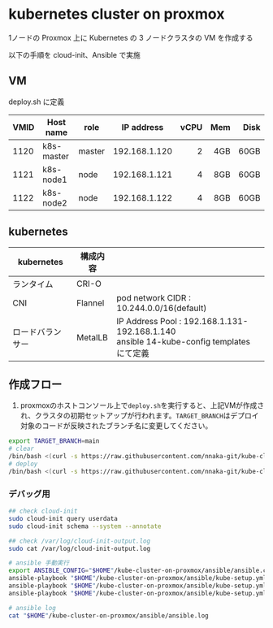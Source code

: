 # kubernetes cluster on proxmox

1ノードの Proxmox 上に Kubernetes の 3 ノードクラスタの VM を作成する

以下の手順を cloud-init、Ansible で実施
## VM

deploy.sh に定義

|VMID|Host name|role|IP address|vCPU|Mem|Disk|
|---|---|---|:---:|---:|---:|---:|
|1120|k8s-master|master|192.168.1.120|2|4GB|60GB|
|1121|k8s-node1|node|192.168.1.121|4|8GB|60GB|
|1122|k8s-node2|node|192.168.1.122|4|8GB|60GB|

## kubernetes
|kubernetes |構成内容||
|---|---|---|
|ランタイム|CRI-O||
|CNI|Flannel|pod network CIDR : 10.244.0.0/16(default) |
|ロードバランサー|MetalLB| IP Address Pool : 192.168.1.131-192.168.1.140<br>ansible 14-kube-config templates にて定義|


## 作成フロー

 1. proxmoxのホストコンソール上で`deploy.sh`を実行すると、上記VMが作成され、クラスタの初期セットアップが行われます。`TARGET_BRANCH`はデプロイ対象のコードが反映されたブランチ名に変更してください。

```sh
export TARGET_BRANCH=main
# clear
/bin/bash <(curl -s https://raw.githubusercontent.com/nnaka-git/kube-cluster-on-proxmox/${TARGET_BRANCH}/clear.sh) ${TARGET_BRANCH}
# deploy
/bin/bash <(curl -s https://raw.githubusercontent.com/nnaka-git/kube-cluster-on-proxmox/${TARGET_BRANCH}/deploy.sh) ${TARGET_BRANCH}
```

### デバッグ用
```sh
## check cloud-init 
sudo cloud-init query userdata
sudo cloud-init schema --system --annotate
```
```sh
## check /var/log/cloud-init-output.log
sudo cat /var/log/cloud-init-output.log
```

```sh
# ansible 手動実行
export ANSIBLE_CONFIG="$HOME"/kube-cluster-on-proxmox/ansible/ansible.cfg
ansible-playbook "$HOME"/kube-cluster-on-proxmox/ansible/kube-setup.yml --syntax-check
ansible-playbook "$HOME"/kube-cluster-on-proxmox/ansible/kube-setup.yml --list-tasks
ansible-playbook "$HOME"/kube-cluster-on-proxmox/ansible/kube-setup.yml --vvv

# ansible log
cat "$HOME"/kube-cluster-on-proxmox/ansible/ansible.log
```

